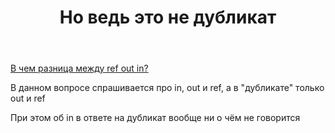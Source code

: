 ﻿---
title: "Но ведь это не дубликат"
se.owner.user_id: 428851
se.owner.display_name: "Швеев Алексей"
se.owner.link: "https://ru.meta.stackoverflow.com/users/428851/%d0%a8%d0%b2%d0%b5%d0%b5%d0%b2-%d0%90%d0%bb%d0%b5%d0%ba%d1%81%d0%b5%d0%b9"
se.link: "https://ru.meta.stackoverflow.com/questions/13087/%d0%9d%d0%be-%d0%b2%d0%b5%d0%b4%d1%8c-%d1%8d%d1%82%d0%be-%d0%bd%d0%b5-%d0%b4%d1%83%d0%b1%d0%bb%d0%b8%d0%ba%d0%b0%d1%82"
se.question_id: 13087
se.post_type: question
---
<p><a href="https://ru.stackoverflow.com/questions/1547335/%d0%92-%d1%87%d0%b5%d0%bc-%d1%80%d0%b0%d0%b7%d0%bd%d0%b8%d1%86%d0%b0-%d0%bc%d0%b5%d0%b6%d0%b4%d1%83-ref-out-in/1547337#1547337">В чем разница между ref out in?</a></p>
<p>В данном вопросе спрашивается про in, out и ref, а в &quot;дубликате&quot; только out и ref</p>
<p>При этом об in в ответе на дубликат вообще ни о чём не говорится</p>
